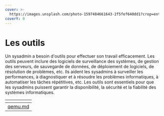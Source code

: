 ```yaml
---
cover: >-
  https://images.unsplash.com/photo-1597484661643-2f5fef640dd1?crop=entropy&cs=tinysrgb&fm=jpg&ixid=MnwxOTcwMjR8MHwxfHNlYXJjaHw1fHx0b29sc3xlbnwwfHx8fDE2NzQ5MTQxNzA&ixlib=rb-4.0.3&q=80
coverY: 0
---
```


# Les outils

Un sysadmin a besoin d'outils pour effectuer son travail efficacement. Les outils peuvent inclure des logiciels de surveillance des systèmes, de gestion des serveurs, de sauvegarde de données, de déploiement de logiciels, de résolution de problèmes, etc. Ils aident les sysadmins à surveiller les performances, à diagnostiquer et à résoudre les problèmes informatiques, à automatiser les tâches répétitives, etc. Les outils sont essentiels pour que les sysadmins puissent garantir la disponibilité, la sécurité et la fiabilité des systèmes informatiques.

<table data-view="cards"><thead><tr><th data-card-target data-type="content-ref"></th></tr></thead><tbody><tr><td><a href="virtualisation/qemu.md">qemu.md</a></td></tr></tbody></table>
